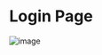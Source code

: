 # Login Page
![image](https://github.com/user-attachments/assets/86adad97-33b6-42be-8df9-0823c0aa01ba)

